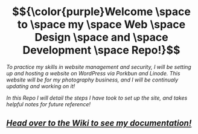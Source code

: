 
# $${\color{purple}Welcome \space to \space  my \space  Web \space  Design \space and \space Development \space  Repo!}$$

_To practice my skills in website management and security, I will be setting up and hosting a website on WordPress via Porkbun and Linode. This website will be for my photography business, and I will be continualy updating and working on it!_

_In this Repo I will detail the steps I have took to set up the site, and takes helpful notes for future reference!_

## _[Head over to the Wiki to see my documentation!](https://github.com/Hsanokklis/WedDesignAndDevelopment/wiki)_
